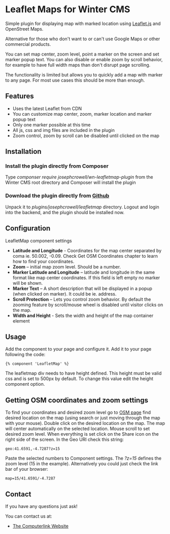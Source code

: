 # Leaflet Maps for Winter CMS

Simple plugin for displaying map with marked location using [Leaflet.js](http://leafletjs.com) and OpenStreet Maps.

Alternative for those who don't want to or can't use Google Maps or other commercial products.

You can set map center,  zoom level,  point a marker on the screen and set marker popup text. You can also disable or enable zoom by scroll behavior, for example to have full width maps than don't disrupt page scrolling.

The functionality is limited but allows you to quickly add a map with marker to any page.
For most use cases this should be more than enough.

## Features

* Uses the latest Leaflet from CDN
* You can customize map center, zoom, marker location and marker popup text
* Only one marker possible at this time
* All js, css and img files are included in the plugin
* Zoom control, zoom by scroll can be disabled until clicked on the map

## Installation

### Install the plugin directly from Composer

Type *componser require josephcrowell/wn-leafletmap-plugin* from the Winter CMS root directory and Composer will install the plugin

### Download the plugin directly from [Github](https://github.com/josephcrowell/wn-leafletmap-plugin)

Unpack it to *plugins/josephcrowell/leafletmap* directory. Logout and login into the backend, and the plugin should be installed now.

## Configuration

LeafletMap component settings

* **Latitude and Longitude** - Coordinates for the map center separated by coma ie. 50.002, -0.09. Check Get OSM Coordinates chapter to learn how to find your coordinates.
* **Zoom** – initial map zoom level. Should be a number.
* **Marker Latitude and Longitude** – latitude and longitude in the same format like map center coordinates. If this field is left empty no marker will be shown.
* **Marker Text** –  A short description that will be displayed  in a popup (when clicked on marker). It could be ie. address.
* **Scroll Protection** – Lets you control zoom behavior. By default the zooming feature by scroll/mouse wheel is disabled until visitor clicks on the map.
* **Width and Height** - Sets the width and height of the map container element

## Usage

Add the component to your page and configure it.
Add it to your page following the code:

``` twig
{% component 'LeafletMap' %}
```

The leafletmap div needs to have height defined. This height must be valid css and is set to 500px by default.
To change this value edit the height component option.

## Getting OSM coordinates and zoom settings

To find your coordinates and desired zoom level go to [OSM page](https://www.openstreetmap.org)
find desired location on the map (using search or just moving through the map with your mouse).
Double click on the desired location on the map.
The map will center automatically on the selected location.
Mouse scroll to set desired zoom level.
When everything is set click on the Share icon on the right side of the screen.
In the Geo URI check this string:

```
geo:41.6591,-4.7287?z=15
```

Paste the selected numbers to Component settings. The *?z=15* defines the zoom level (15 in the example).
Alternatively you could just check the link bar of your browser:

```
map=15/41.6591/-4.7287
```

## Contact

If you have any questions just ask!

 You can contact us at:

* [The Computerlink Website](http://computerlink.com.au)
